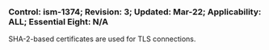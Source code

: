 ### Control: ism-1374; Revision: 3; Updated: Mar-22; Applicability: ALL; Essential Eight: N/A
<p>SHA-2-based certificates are used for TLS connections.</p>